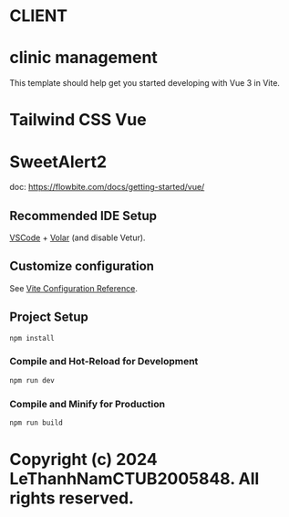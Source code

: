 # CLIENT

# clinic management

This template should help get you started developing with Vue 3 in Vite.

# Tailwind CSS Vue

# SweetAlert2

doc: https://flowbite.com/docs/getting-started/vue/

## Recommended IDE Setup

[VSCode](https://code.visualstudio.com/) + [Volar](https://marketplace.visualstudio.com/items?itemName=Vue.volar) (and disable Vetur).

## Customize configuration

See [Vite Configuration Reference](https://vitejs.dev/config/).

## Project Setup

```sh
npm install
```

### Compile and Hot-Reload for Development

```sh
npm run dev
```

### Compile and Minify for Production

```sh
npm run build
```

# Copyright (c) 2024 LeThanhNamCTUB2005848. All rights reserved.
